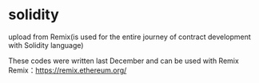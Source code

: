 # solidity
upload from Remix(is used for the entire journey of contract development with Solidity language)

These codes were written last December and can be used with Remix
Remix：https://remix.ethereum.org/
